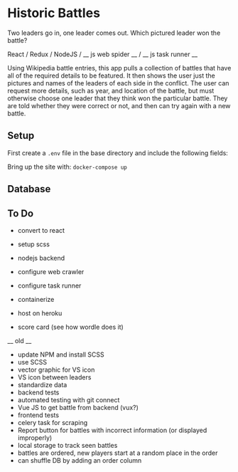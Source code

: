# Historic Battles
Two leaders go in, one leader comes out. Which pictured leader won the battle?

React / Redux / NodeJS / __ js web spider __ / __ js task runner __

Using Wikipedia battle entries, this app pulls a collection of battles that have all of the required details to be featured. It then shows the user just the pictures and names of the leaders of each side in the conflict. The user can request more details, such as year, and location of the battle, but must otherwise choose one leader that they think won the particular battle. They are told whether they were correct or not, and then can try again with a new battle.

## Setup
First create a `.env` file in the base directory and include the following fields:

Bring up the site with:
`docker-compose up`

## Database


## To Do
* convert to react
* setup scss
* nodejs backend
* configure web crawler
* configure task runner
* containerize
* host on heroku

* score card (see how wordle does it)


__ old __
* update NPM and install SCSS
* use SCSS
* vector graphic for VS icon
* VS icon between leaders
* standardize data
* backend tests
* automated testing with git connect
* Vue JS to get battle from backend (vux?)
* frontend tests
* celery task for scraping
* Report button for battles with incorrect information (or displayed improperly)
* local storage to track seen battles
* battles are ordered, new players start at a random place in the order 
* can shuffle DB by adding an order column